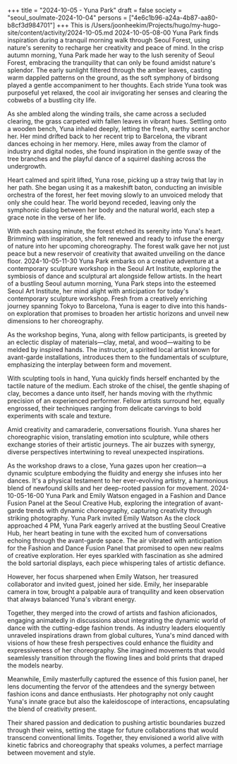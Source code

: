 +++
title = "2024-10-05 - Yuna Park"
draft = false
society = "seoul_soulmate-2024-10-04"
persons = ["4e6c1b96-a24a-4b87-aa80-b8cf3d984701"]
+++
This is /Users/joonheekim/Projects/hugo/my-hugo-site/content/activity/2024-10-05.md
2024-10-05-08-00
Yuna Park finds inspiration during a tranquil morning walk through Seoul Forest, using nature's serenity to recharge her creativity and peace of mind.
In the crisp autumn morning, Yuna Park made her way to the lush serenity of Seoul Forest, embracing the tranquility that can only be found amidst nature's splendor. The early sunlight filtered through the amber leaves, casting warm dappled patterns on the ground, as the soft symphony of birdsong played a gentle accompaniment to her thoughts. Each stride Yuna took was purposeful yet relaxed, the cool air invigorating her senses and clearing the cobwebs of a bustling city life.

As she ambled along the winding trails, she came across a secluded clearing, the grass carpeted with fallen leaves in vibrant hues. Settling onto a wooden bench, Yuna inhaled deeply, letting the fresh, earthy scent anchor her. Her mind drifted back to her recent trip to Barcelona, the vibrant dances echoing in her memory. Here, miles away from the clamor of industry and digital nodes, she found inspiration in the gentle sway of the tree branches and the playful dance of a squirrel dashing across the undergrowth.

Heart calmed and spirit lifted, Yuna rose, picking up a stray twig that lay in her path. She began using it as a makeshift baton, conducting an invisible orchestra of the forest, her feet moving slowly to an unvoiced melody that only she could hear. The world beyond receded, leaving only the symphonic dialog between her body and the natural world, each step a grace note in the verse of her life.

With each passing minute, the forest etched its serenity into Yuna's heart. Brimming with inspiration, she felt renewed and ready to infuse the energy of nature into her upcoming choreography. The forest walk gave her not just peace but a new reservoir of creativity that awaited unveiling on the dance floor.
2024-10-05-11-30
Yuna Park embarks on a creative adventure at a contemporary sculpture workshop in the Seoul Art Institute, exploring the symbiosis of dance and sculptural art alongside fellow artists.
In the heart of a bustling Seoul autumn morning, Yuna Park steps into the esteemed Seoul Art Institute, her mind alight with anticipation for today's contemporary sculpture workshop. Fresh from a creatively enriching journey spanning Tokyo to Barcelona, Yuna is eager to dive into this hands-on exploration that promises to broaden her artistic horizons and unveil new dimensions to her choreography.

As the workshop begins, Yuna, along with fellow participants, is greeted by an eclectic display of materials—clay, metal, and wood—waiting to be melded by inspired hands. The instructor, a spirited local artist known for avant-garde installations, introduces them to the fundamentals of sculpture, emphasizing the interplay between form and movement.

With sculpting tools in hand, Yuna quickly finds herself enchanted by the tactile nature of the medium. Each stroke of the chisel, the gentle shaping of clay, becomes a dance unto itself, her hands moving with the rhythmic precision of an experienced performer. Fellow artists surround her, equally engrossed, their techniques ranging from delicate carvings to bold experiments with scale and texture.

Amid creativity and camaraderie, conversations flourish. Yuna shares her choreographic vision, translating emotion into sculpture, while others exchange stories of their artistic journeys. The air buzzes with synergy, diverse perspectives intertwining to reveal unexpected inspirations.

As the workshop draws to a close, Yuna gazes upon her creation—a dynamic sculpture embodying the fluidity and energy she infuses into her dances. It's a physical testament to her ever-evolving artistry, a harmonious blend of newfound skills and her deep-rooted passion for movement.
2024-10-05-16-00
Yuna Park and Emily Watson engaged in a Fashion and Dance Fusion Panel at the Seoul Creative Hub, exploring the integration of avant-garde trends with dynamic choreography, capturing creativity through striking photography.
Yuna Park invited Emily Watson
As the clock approached 4 PM, Yuna Park eagerly arrived at the bustling Seoul Creative Hub, her heart beating in tune with the excited hum of conversations echoing through the avant-garde space. The air vibrated with anticipation for the Fashion and Dance Fusion Panel that promised to open new realms of creative exploration. Her eyes sparkled with fascination as she admired the bold sartorial displays, each piece whispering tales of artistic defiance.

However, her focus sharpened when Emily Watson, her treasured collaborator and invited guest, joined her side. Emily, her inseparable camera in tow, brought a palpable aura of tranquility and keen observation that always balanced Yuna's vibrant energy.

Together, they merged into the crowd of artists and fashion aficionados, engaging animatedly in discussions about integrating the dynamic world of dance with the cutting-edge fashion trends. As industry leaders eloquently unraveled inspirations drawn from global cultures, Yuna's mind danced with visions of how these fresh perspectives could enhance the fluidity and expressiveness of her choreography. She imagined movements that would seamlessly transition through the flowing lines and bold prints that draped the models nearby.

Meanwhile, Emily masterfully captured the essence of this fusion panel, her lens documenting the fervor of the attendees and the synergy between fashion icons and dance enthusiasts. Her photography not only caught Yuna's innate grace but also the kaleidoscope of interactions, encapsulating the blend of creativity present.

Their shared passion and dedication to pushing artistic boundaries buzzed through their veins, setting the stage for future collaborations that would transcend conventional limits. Together, they envisioned a world alive with kinetic fabrics and choreography that speaks volumes, a perfect marriage between movement and style.
